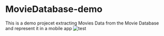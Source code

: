 # MovieDatabase-demo
This is a demo projecet extracting Movies Data from the Movie Database and represent it in a mobile app
![test](https://user-images.githubusercontent.com/41570565/85933377-a6d96a80-b8d6-11ea-9971-9a73bbe2a7f9.gif)

